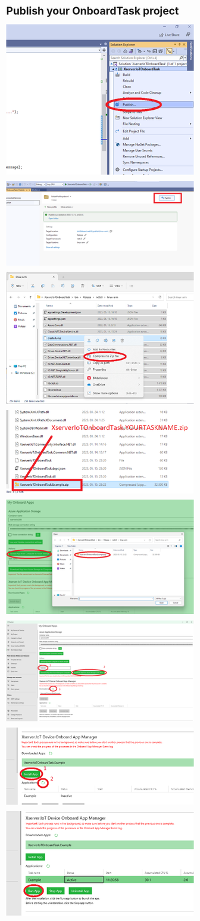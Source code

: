 # Publish your OnboardTask project

![](images/ProjectPublish1.png)

![](images/ProjectPublish2.png)

![](images/ProjectPublish3.png)

![](images/ProjectPublish4.png)

![](images/ProjectPublish5.png)

![](images/ProjectPublish6.png)

![](images/ProjectPublish7_1.png)

![](images/ProjectPublish8.png)
